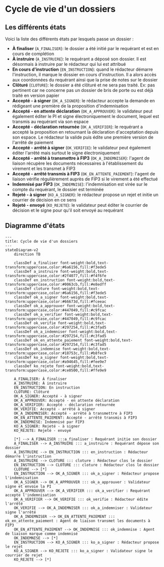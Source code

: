 # Cycle de vie d'un dossiers

## Les différents états

Voici la liste des différents états par lesquels passe un dossier :
- **À finaliser** (`A_FINALISER`): le dossier a été initié par le requérant et est en cours de complétion
- **À instruire** (`A_INSTRUIRE`): le requérant a déposé son dossier. Il est désormais à instruire par le rédacteur qui lui est attribué
- **En cours d'instruction** (`EN_INSTRUCTION`): quand le rédacteur démarre l'instruction, il marque le dossier en cours d'instruction. Il a
alors accès aux coordonnées du requérant ainsi que la prise de notes sur le dossier
- **Clôturé** (`CLOTURE`): le dossier a été clôturé et ne sera pas traité. Ex: pas pertinent car ne concerne pas un
dossier de bris de porte ou est déjà traité en version papier 
- **Accepté - à signer** (`OK_A_SIGNER`): le rédacteur accepte la demande en rédigeant une première de la proposition d'indemnisation 
- **Accepté - en attente déclaration** (`OK_A_APPROUVER`): le validateur peut également éditer le PI et signe électroniquement
le document, lequel est transmis au requérant via son espace
- **Accepté - déclaration retournée** (`OK_A_VERIFIER`): le requérant a accepté la proposition en retournant la déclaration
d'acceptation depuis son espace. Le rédacteur la valide puis édite une première version de l'arrêté de paiement  
- **Accepté - arrêté à signer** (`OK_VERIFIE`): le validateur peut également éditer l'arrêté mais surtout le signe électroniquement 
- **Accepté - arrêté à transmettre à FIP3** (`OK_A_INDEMNISER`): l'agent de liaison récupère les documents nécessaires à
l'établissement du virement et les transmet à FIP3
- **Accepté - arrêté transmis à FIP3** (`OK_EN_ATTENTE_PAIEMENT`): l'agent de liaison vérifie régulièrement auprès de FIP3
si le virement a été effectué
- **Indemnisé par FIP3** (`OK_INDEMNISE`): l'indemnisation est virée sur le compte du requérant, le dossier est terminée  
- **Rejeté - à signer** (`KO_A_SIGNER`): le rédacteur propose un rejet et initie un courrier de décision en ce sens
- **Rejeté - envoyé** (`KO_REJETE`): le validateur peut éditer le courrier de décision et le signe pour qu'il soit envoyé
au requérant

## Diagramme d'états

```mermaid
---
title: Cycle de vie d'un dossiers
---
stateDiagram-v2
    direction TB

    classDef a_finaliser font-weight:bold,text-transform:uppercase,color:#6a6156,fill:#f3ede5
    classDef a_instruire font-weight:bold,text-transform:uppercase,color:#2f4077,fill:#f4f6fe
    classDef en_instruction font-weight:bold,text-transform:uppercase,color:#0063cb,fill:#e8edff
    classDef cloture font-weight:bold,text-transform:uppercase,color:#6a6156,fill:#f3ede5
    classDef ok_a_signer font-weight:bold,text-transform:uppercase,color:#66673d,fill:#fceeac
    classDef ok_a_approuver font-weight:bold,text-transform:uppercase,color:#447049,fill:#c9fcac
    classDef ok_a_verifier font-weight:bold,text-transform:uppercase,color:#447049,fill:#c9fcac
    classDef ok_verifie font-weight:bold,text-transform:uppercase,color:#297254,fill:#c3fad5
    classDef ok_a_indemniser font-weight:bold,text-transform:uppercase,color:#297254,fill:#c3fad5
    classDef ok_en_attente_paiement font-weight:bold,text-transform:uppercase,color:#297254,fill:#c3fad5
    classDef ok_indemnise font-weight:bold,text-transform:uppercase,color:#18753c,fill:#b8fec9
    classDef ko_a_signer font-weight:bold,text-transform:uppercase,color:#a94645,fill:#fee9e7
    classDef ko_rejete font-weight:bold,text-transform:uppercase,color:#ce0500,fill:#ffe9e9

    A_FINALISER: À finaliser
    A_INSTRUIRE: À instruire
    EN_INSTRUCTION: En instruction
    CLOTURE: Clôturé
    OK_A_SIGNER: Accepté - à signer
    OK_A_APPROUVER: Accepté - en attente déclaration
    OK_A_VERIFIER: Accepté - déclaration retournée
    OK_VERIFIE: Accepté - arrêté à signer
    OK_A_INDEMNISER: Accepté - arrêté à transmettre à FIP3
    OK_EN_ATTENTE_PAIEMENT: Accepté - arrêté transmis à FIP3
    OK_INDEMNISE: Indemnisé par FIP3
    KO_A_SIGNER: Rejeté - à signer
    KO_REJETE: Rejeté - envoyé

    [*] --> A_FINALISER :::a_finaliser : Requérant initie son dossier
    A_FINALISER --> A_INSTRUIRE ::: a_instruire : Requérant dépose son dossier
    A_INSTRUIRE --> EN_INSTRUCTION ::: en_instruction : Rédacteur démarre l'instruction
    A_INSTRUIRE --> CLOTURE ::: cloture : Rédacteur clos le dossier
    EN_INSTRUCTION --> CLOTURE ::: cloture : Rédacteur clos le dossier
    CLOTURE --> [*]
    EN_INSTRUCTION --> OK_A_SIGNER ::: ok_a_signer : Rédacteur propose l'indemnisation
    OK_A_SIGNER --> OK_A_APPROUVER ::: ok_a_approuver : Validateur signe et envoie la PI
    OK_A_APPROUVER --> OK_A_VERIFIER ::: ok_a_verifier : Requérant accepte l'indemnisation
    OK_A_VERIFIER --> OK_VERIFIE ::: ok_verifie : Rédacteur édite l'arrêté
    OK_VERIFIE --> OK_A_INDEMNISER ::: ok_a_indemniser : Validateur signe l'arrêté
    OK_A_INDEMNISER --> OK_EN_ATTENTE_PAIEMENT ::: ok_en_attente_paiement : Agent de liaison transmet les documents à FIP3
    OK_EN_ATTENTE_PAIEMENT --> OK_INDEMNISE ::: ok_indemnise : Agent de liaison marque comme indemnisé
    OK_INDEMNISE --> [*]
    EN_INSTRUCTION --> KO_A_SIGNER ::: ko_a_signer : Rédacteur propose le rejet
    KO_A_SIGNER --> KO_REJETE ::: ko_a_signer : Validateur signe le courrier de rejet
    KO_REJETE --> [*]
```
